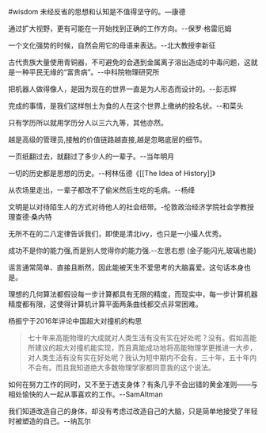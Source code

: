 #wisdom 
未经反省的思想和认知是不值得坚守的。—康德

通过扩大视野，更有可能在一开始找到正确的工作方向。--保罗·格雷厄姆


一个文化强势的时候，自然会用它的母语来表达。--北大教授李新征

古代贵族大量使用青铜器，不可避免的会遇到金属离子溶出造成的中毒问题，这就是一种平民无缘的“富贵病”。--中科院物理研究所

把机器人做得像人，是因为现在的世界一直是为人形态而设计的。--彭志辉

完成的事情，是我们这样刨土为食的人在这个世界上缴纳的投名状。--和菜头

只有学历所以就用学历分人以三六九等，其他亦然。

越是高级的管理员,接触的价值链路越直接,越是忽略底层的细节。

一页纸翻过去，就翻过了多少人的一辈子。--当年明月

一切的历史都是思想的历史。--柯林伍德《[[The Idea of History]]》

从农场里走出，一辈子都改不了偷米然后生吃的毛病。--杨绛

文明是以对待陌生人的方式对待他人的社会纽带。-伦敦政治经济学院社会学教授理查德·桑内特
   
无所不在的二八定律告诉我们，即使是清北ivy，也只是一小撮人优秀。


成功不是你的能力强,而是别人觉得你的能力强.--左思右想
(金子能闪光,玻璃也能)

谣言通常简单、直接且断然，因此能被天生不爱思考的大脑喜爱。这句话本身也是。

理想的几何算法都假设每一步计算都具有无限的精度，而现实中，每一步计算机器精度都有限，这使得计算机计算平面两条曲线都交点非常困难。

杨振宁于2016年评论中国超大对撞机的构思
>七十年来高能物理的大成就对人类生活有没有实在好处呢？没有。假如高能所建议的超大对撞机能实现，而且真能成功地将高能物理学更推进一大步，对人类生活有没有实在好处呢？我认为短中期内不会有，三十年，五十年内不会有。而且我知道绝大多数物理学家都同意我的这个说法。

如何在努力工作的同时，又不至于透支身体？有条几乎不会出错的黄金准则——与相处愉快的人一起从事喜欢的工作。--SamAltman

我们知道改造自己的身体，却没有考虑过改造自己的大脑，只是简单地接受了年轻时被塑造的自己。--纳瓦尔
